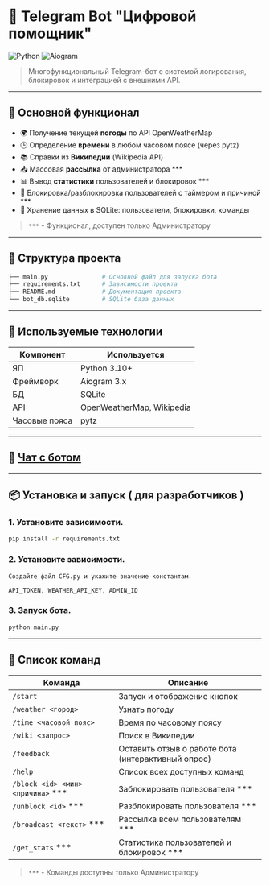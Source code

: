 # 🤖 Telegram Bot "Цифровой помощник"

![Python](https://img.shields.io/badge/Python-3.11%2B-blue)
![Aiogram](https://img.shields.io/badge/Aiogram-v3-success)


> Многофункциональный Telegram-бот с системой логирования, блокировок и интеграцией с внешними API.


---

## 🔧 Основной функционал


- 🌍 Получение текущей **погоды** по API OpenWeatherMap
- 🕒 Определение **времени** в любом часовом поясе (через pytz)
- 📚 Справки из **Википедии** (Wikipedia API)
- 📤 Массовая **рассылка** от администратора ***
- 📊 Вывод **статистики** пользователей и блокировок ***
- 🔐 Блокировка/разблокировка пользователей с таймером и причиной ***
- 💾 Хранение данных в SQLite: пользователи, блокировки, команды


> `***` -  Функционал, доступен только Администратору
---



## 📁 Структура проекта

```bash
├── main.py               # Основной файл для запуска бота
├── requirements.txt      # Зависимости проекта
├── README.md             # Документация проекта
└── bot_db.sqlite         # SQLite база данных
```


---
## 🧱 Используемые технологии

| Компонент    | Используется                 |
|--------------|------------------------------|
| ЯП           | Python 3.10+                 |
| Фреймворк    | Aiogram 3.x                  |
| БД           | SQLite                       |
| API          | OpenWeatherMap, Wikipedia    |
| Часовые пояса| pytz                         |

---


## 💬 [Чат с ботом](https://t.me/Digital_AssistantYL_BOT)

---
## 📦 Установка и запуск ( для разработчиков  )


### 1. Установите зависимости.

```bash
pip install -r requirements.txt
```

### 2. Установите зависимости.
```
Создайте файл CFG.py и укажите значение константам.

API_TOKEN, WEATHER_API_KEY, ADMIN_ID 
```

### 3. Запуск бота.
```bash
python main.py
```

---

## 💬 Список команд

| Команда                           | Описание                                  |
|-----------------------------------|-------------------------------------------|
| `/start`                          | Запуск и отображение кнопок               |               |
| `/weather <город>`                | Узнать погоду                             |
| `/time <часовой пояс>`            | Время по часовому поясу                   |
| `/wiki <запрос>`                  | Поиск в Википедии                         |
| `/feedback`                       | 	Оставить отзыв о работе бота <br/>(интерактивный опрос)                         |
| `/help`                           | Cписок всех доступных команд              |
| `/block <id> <мин> <причина>` *** | Заблокировать пользователя ***            |
| `/unblock <id>` ***               | Разблокировать пользователя ***           |
| `/broadcast <текст>` ***          | Рассылка всем пользователям ***           |
| `/get_stats` ***                  | Статистика пользователей и блокировок *** |

> `***` -  Команды доступны только Администратору
